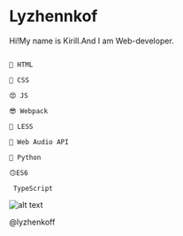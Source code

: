 # Lyzhennkof

Hi!My name is Kirill.And I am Web-developer.


```

🤪 HTML

🤩 CSS

😍 JS

😎 Webpack 

🧐 LESS

🤯 Web Audio API

🐍 Python 

🙃ES6

 TypeScript

```



![alt text](https://wmpics.pics/di-R7HI.gif)



@lyzhenkoff
